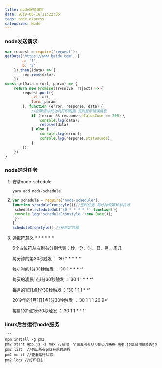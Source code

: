 ```yaml
---
title: node服务编写
date: 2019-06-18 11:22:35
tags: node express
categories: Node
---
```

### node发送请求
<!-- more -->
```js
var request = require('request');
getData('https://www.baidu.com', {
		a: '1',
		b: '2'
	}).then((data) => {
		res.send(data);
	})
const getData = (url, param) => {
	return new Promise((resolve, reject) => {
		request.post({
			url: url,
			form: param
		}, function (error, response, data) {
			//如果请求成功则打印数据 否则显示错误信息
			if (!error && response.statusCode == 200) {
				console.log(data);
				resolve(data)
			} else {
				console.log(error);
				console.log(response.statusCode);
			}
		});
	})
}
```
### node定时任务

1. 安装node-schedule

   `yarn add node-schedule`

2. ```js
   var schedule = require('node-schedule');
   function scheduleCronstyle(){//定时任务 每分钟的第30秒执行
   	schedule.scheduleJob('30 * * * * *',function(){
   	console.log('scheduleCronstyle:'+new Date());
   	});
   }
   scheduleCronstyle();//开启定时器
   ```

3. 通配符意义  *  *  *  *  *  *

   6个占位符从左到右分别代表：秒、分、时、日、月、周几

   每分钟的第30秒触发： '30 * * * * *'

   每小时的1分30秒触发 ：'30 1 * * * *'

   每天的凌晨1点1分30秒触发 ：'30 1 1 * * *'

   每月的1日1点1分30秒触发 ：'30 1 1 1 * *'

   2019年的1月1日1点1分30秒触发 ：'30 1 1 1 2019*'

   每周1的1点1分30秒触发 ：'30 1 1 * * 1'
   
### linux后台运行node服务
    ```
    npm install -g pm2
    pm2 start app.js -i max //启动一个使用所有CPU核心的集群 app.js是启动服务的js
    pm2 list  //列出所有pm2开启的进程
    pm2 monit //查看运行状态
    pm2 logs //打印日志
    ```
